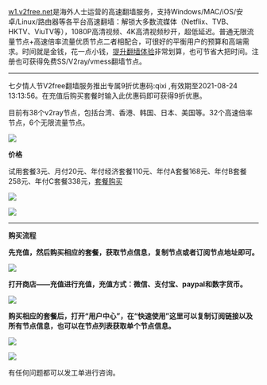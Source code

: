 [w1.v2free.net](https://w1.v2free.net/auth/register?code=UsUP)是海外人士运营的高速翻墙服务，支持Windows/MAC/iOS/安卓/Linux/路由器等各平台高速翻墙：解锁大多数流媒体（Netflix、TVB、HKTV、ViuTV等），1080P高清视频、4K高清视频秒开，超低延迟。普通无限流量节点+高速倍率流量优质节点二者相配合，可很好的平衡用户的预算和高端需求。时间就是金钱，花一点小钱，[提升翻墙体验](https://w1.v2free.net/auth/register?code=UsUP)非常划算，也可节省大把时间。注册也可获得免费SS/V2ray/vmess翻墙节点。

***

七夕情人节V2free翻墙服务推出专属9折优惠码:qixi ,有效期至2021-08-24 13:13:56。在充值后购买套餐时输入此优惠码即可获得9折优惠。

目前有38个v2ray节点，包括台湾、香港、韩国、日本、美国等。32个高速倍率节点，6个无限流量节点。

![](https://cdn.jsdelivr.net/gh/Alvin9999/pac2/v2fee/v2ray-001.PNG)

**价格**

试用套餐3元、月付20元、年付经济套餐110元、年付A套餐168元、年付B套餐258元、年付C套餐338元，[套餐购买](https://w1.v2free.net/auth/register?code=UsUP)

![](https://cdn.jsdelivr.net/gh/Alvin9999/pac2/v2fee/price01.PNG)

![](https://cdn.jsdelivr.net/gh/Alvin9999/pac2/v2fee/price02.PNG)


***

**购买流程**

**先充值，然后购买相应的套餐，获取节点信息，复制节点或者订阅节点地址即可。**

![](https://cdn.jsdelivr.net/gh/Alvin9999/pac2/v2fee/3.jpg)

**打开商店——充值进行充值，充值方式：微信、支付宝、paypal和数字货币。**

![](https://cdn.jsdelivr.net/gh/Alvin9999/pac2/v2fee/v2ray-003.PNG)

**购买相应的套餐后，打开“用户中心”，在“快速使用”这里可以复制订阅链接以及所有节点信息，也可以在节点列表获取单个节点信息。**

![](https://cdn.jsdelivr.net/gh/Alvin9999/pac2/v2fee/6.jpg)

![](https://cdn.jsdelivr.net/gh/Alvin9999/pac2/v2fee/8.jpg)

有任何问题都可以发工单进行咨询。